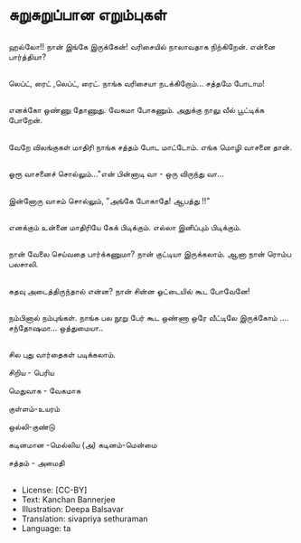 # சுறுசுறுப்பான எறும்புகள்

##
ஹல்லோ!! நான் இங்கே இருக்கேன்! வரிசையில் நாலாவதாக நிற்கிறேன்.   என்னை பார்த்தியா?

##
லெப்ட், ரைட் ,லெப்ட், ரைட். நாங்க வரிசையா நடக்கிறோம்... சத்தமே போடாம!

##
எனக்கோ ஒண்ணு தோணுது. வேகமா போகணும். அதுக்கு நாலு வீல் பூட்டிக்க போறேன்.

##
வேறே விலங்குகள் மாதிரி நாங்க சத்தம் போட மாட்டோம். எங்க மொழி வாசனை தான்.

##
ஓரூ வாசனைச் சொல்லும்..."என் பின்னாடி   வா - ஒரு விருந்து வா...

##
இன்னோரு வாசம் சொல்லும், "அங்கே போகாதே! ஆபத்து !!"

##
எனக்கும் உன்னை மாதிரியே கேக் பிடிக்கும். எல்லா இனிப்பும் பிடிக்கும்.

##
நான் வேலை செய்வதை பார்க்கணுமா? நான் குட்டியா இருக்கலாம். ஆனா நான் ரொம்ப பலசாலி.

##
கதவு அடைத்திருந்தால் என்ன? நான் சின்ன ஓட்டையில் கூட போவேனே!

##
நம்பினால் நம்புங்கள். நாங்க பல நூறு பேர் கூட
ஒண்ணா ஒரே வீட்டிலே இருக்கோம் .... சந்தோஷமா... ஒத்துமையா..

##
சில புது வார்தைகள் படிக்கலாம்.

சிறிய - பெரிய

மெதுவாக - வேகமாக 

குள்ளம்-உயரம்

ஒல்லி-குண்டு

கடினமான -மெல்லிய (அ) கடினம்-மென்மை

சத்தம் - அமைதி

##
* License: [CC-BY]
* Text: Kanchan Bannerjee
* Illustration: Deepa Balsavar
* Translation: sivapriya sethuraman
* Language: ta
